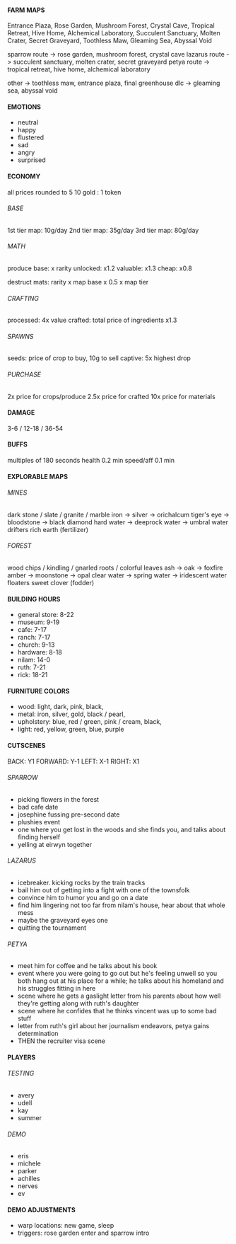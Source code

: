 #### FARM MAPS

Entrance Plaza, Rose Garden, Mushroom Forest, Crystal Cave, Tropical Retreat, Hive Home, Alchemical Laboratory, Succulent Sanctuary, Molten Crater, Secret Graveyard, Toothless Maw, Gleaming Sea, Abyssal Void

sparrow route -> rose garden, mushroom forest, crystal cave
lazarus route -> succulent sanctuary, molten crater, secret graveyard
petya route -> tropical retreat, hive home, alchemical laboratory

other -> toothless maw, entrance plaza, final greenhouse
dlc -> gleaming sea, abyssal void

#### EMOTIONS

* neutral
* happy
* flustered
* sad
* angry
* surprised

#### ECONOMY

all prices rounded to 5
10 gold : 1 token

###### BASE

1st tier map: 10g/day
2nd tier map: 35g/day
3rd tier map: 80g/day

###### MATH

produce base: x rarity
unlocked: x1.2
valuable: x1.3
cheap: x0.8

destruct mats: rarity x map base x 0.5 x map tier

###### CRAFTING

processed: 4x value
crafted: total price of ingredients x1.3

###### SPAWNS

seeds: price of crop to buy, 10g to sell
captive: 5x highest drop

###### PURCHASE

2x price for crops/produce
2.5x price for crafted
10x price for materials

#### DAMAGE

3-6 / 12-18 / 36-54

#### BUFFS

multiples of 180 seconds
health 0.2 min
speed/aff 0.1 min

#### EXPLORABLE MAPS

###### MINES

dark stone / slate / granite / marble
iron -> silver -> orichalcum
tiger's eye -> bloodstone -> black diamond
hard water -> deeprock water -> umbral water
drifters
rich earth (fertilizer)

###### FOREST

wood chips / kindling / gnarled roots / colorful leaves
ash -> oak -> foxfire
amber -> moonstone -> opal
clear water -> spring water -> iridescent water
floaters
sweet clover (fodder)

#### BUILDING HOURS

* general store: 8-22
* museum: 9-19
* cafe: 7-17
* ranch: 7-17
* church: 9-13
* hardware: 8-18
* nilam: 14-0
* ruth: 7-21
* rick: 18-21

#### FURNITURE COLORS

* wood: light, dark, pink, black,
* metal: iron, silver, gold, black / pearl,
* upholstery: blue, red / green, pink / cream, black,
* light: red, yellow, green, blue, purple

#### CUTSCENES

BACK: Y1
FORWARD: Y-1
LEFT: X-1
RIGHT: X1

###### SPARROW

* picking flowers in the forest
* bad cafe date
* josephine fussing pre-second date
* plushies event
* one where you get lost in the woods and she finds you, and talks about finding herself
* yelling at eirwyn together

###### LAZARUS

* icebreaker. kicking rocks by the train tracks
* bail him out of getting into a fight with one of the townsfolk
* convince him to humor you and go on a date
* find him lingering not too far from nilam's house, hear about that whole mess
* maybe the graveyard eyes one
* quitting the tournament

###### PETYA

* meet him for coffee and he talks about his book
* event where you were going to go out but he's feeling unwell so you both hang out at his place for a while; he talks about his homeland and his struggles fitting in here
* scene where he gets a gaslight letter from his parents about how well they're getting along with ruth's daughter
* scene where he confides that he thinks vincent was up to some bad stuff
* letter from ruth's girl about her journalism endeavors, petya gains determination
* THEN the recruiter visa scene

#### PLAYERS

###### TESTING

* avery
* udell
* kay
* summer

###### DEMO

* eris
* michele
* parker
* achilles
* nerves
* ev

#### DEMO ADJUSTMENTS

* warp locations: new game, sleep
* triggers: rose garden enter and sparrow intro